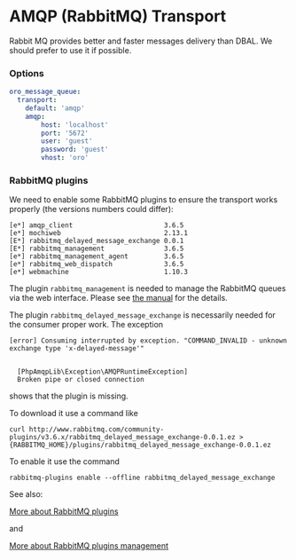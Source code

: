 # AMQP (RabbitMQ) Transport

Rabbit MQ provides better and faster messages delivery than DBAL. We should prefer to use it if possible.

### Options

```yaml
oro_message_queue:
  transport:
    default: 'amqp'
    amqp:
        host: 'localhost' 
        port: '5672' 
        user: 'guest' 
        password: 'guest' 
        vhost: 'oro' 
```

### RabbitMQ plugins

We need to enable some RabbitMQ plugins to ensure the transport works properly (the versions numbers could differ):

```
[e*] amqp_client                       3.6.5 
[e*] mochiweb                          2.13.1 
[E*] rabbitmq_delayed_message_exchange 0.0.1
[E*] rabbitmq_management               3.6.5
[e*] rabbitmq_management_agent         3.6.5
[e*] rabbitmq_web_dispatch             3.6.5
[e*] webmachine                        1.10.3
```

The plugin `rabbitmq_management` is needed to manage the RabbitMQ queues via the web interface. Please see 
[the manual](https://www.rabbitmq.com/management.html) for the details.

The plugin `rabbitmq_delayed_message_exchange` is necessarily needed for the consumer proper work. The exception

```
[error] Consuming interrupted by exception. "COMMAND_INVALID - unknown exchange type 'x-delayed-message'"

                                               
  [PhpAmqpLib\Exception\AMQPRuntimeException]  
  Broken pipe or closed connection   
```
  
shows that the plugin is missing. 
  
To download it use a command like

```
curl http://www.rabbitmq.com/community-plugins/v3.6.x/rabbitmq_delayed_message_exchange-0.0.1.ez > {RABBITMQ_HOME}/plugins/rabbitmq_delayed_message_exchange-0.0.1.ez
```
  
To enable it use the command
  
```
rabbitmq-plugins enable --offline rabbitmq_delayed_message_exchange
```

See also:

[More about RabbitMQ plugins](https://www.rabbitmq.com/community-plugins.html)

and

[More about RabbitMQ plugins management](https://www.rabbitmq.com/plugins.html)
  
